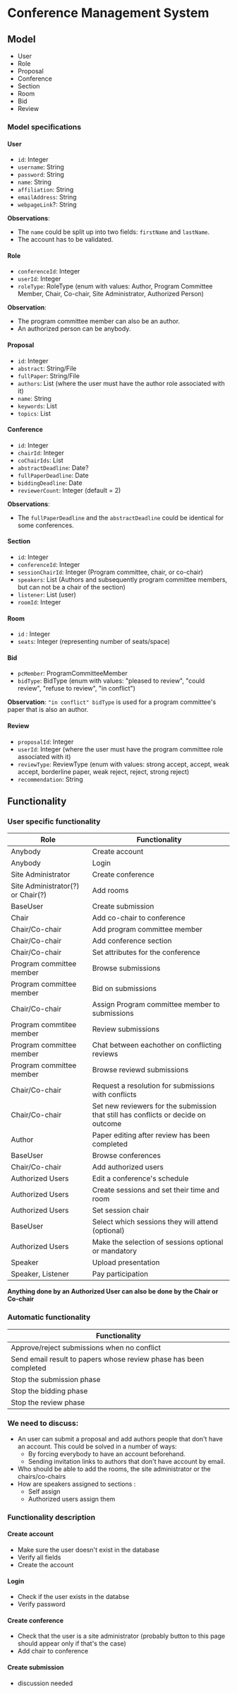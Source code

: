 # Conference Management System

## Model
- User
- Role
- Proposal
- Conference
- Section
- Room
- Bid
- Review

### Model specifications
#### User
- `id`: Integer
- `username`: String
- `password`: String
- `name`: String
- `affiliation`: String
- `emailAddress`: String
- `webpageLink`?: String

**Observations**: 
- The `name` could be split up into two fields: `firstName` and `lastName`.
- The account has to be validated.

#### Role
- `conferenceId`: Integer
- `userId`: Integer
- `roleType`: RoleType (enum with values: Author, Program Committee Member, Chair, Co-chair, Site Administrator, Authorized Person)

**Observation**: 
- The program committee member can also be an author.
- An authorized person can be anybody.

#### Proposal
- `id`: Integer
- `abstract`: String/File
- `fullPaper`: String/File
- `authors`: List<Integer> (where the user must have the author role associated with it)
- `name`: String
- `keywords`: List<String>
- `topics`: List<String>

#### Conference
- `id`: Integer
- `chairId`: Integer
- `coChairIds`: List<Integer>
- `abstractDeadline`: Date?
- `fullPaperDeadline`: Date
- `biddingDeadline`: Date
- `reviewerCount`: Integer (default = 2)

**Observations**: 
- The `fullPaperDeadline` and the `abstractDeadline` could be identical for some conferences. 

#### Section
- `id`: Integer
- `conferenceId`: Integer
- `sessionChairId`: Integer (Program committee, chair, or co-chair)
- `speakers`: List<Integer> (Authors and subsequently program committee members, but can not be a chair of the section)
- `listener`: List<Integer> (user)
- `roomId`: Integer

#### Room
- `id` : Integer
- `seats`: Integer (representing number of seats/space)

#### Bid
- `pcMember`: ProgramCommitteeMember
- `bidType`: BidType (enum with values: "pleased to review", "could review", "refuse to review", "in conflict")

**Observation**: `"in conflict" bidType` is used for a program committee's paper that is also an author.

#### Review
- `proposalId`: Integer
- `userId`: Integer (where the user must have the program committee role associated with it)
- `reviewType`: ReviewType (enum with values: strong accept, accept, weak accept, borderline paper, weak reject, reject, strong reject)
- `recommendation`: String

## Functionality
### User specific functionality
| Role | Functionality |
--- | --
| Anybody | Create account |
| Anybody | Login |
| Site Administrator | Create conference |
| Site Administrator(?) or Chair(?) | Add rooms |
| BaseUser | Create submission |
| Chair | Add co-chair to conference |
| Chair/Co-chair | Add program committee member |
| Chair/Co-chair | Add conference section |
| Chair/Co-chair | Set attributes for the conference |
| Program committee member | Browse submissions |
| Program committee member | Bid on submissions |
| Chair/Co-chair | Assign Program committee member to submissions |
| Program commtitee member | Review submissions |
| Program committee member | Chat between eachother on conflicting reviews | 
| Program committee member | Browse reviewd submissions |
| Chair/Co-chair | Request a resolution for submissions with conflicts |
| Chair/Co-chair | Set new reviewers for the submission that still has conflicts or decide on outcome |
| Author | Paper editing after review has been completed |
| BaseUser | Browse conferences |
| Chair/Co-chair | Add authorized users |
| Authorized Users | Edit a conference's schedule |
| Authorized Users | Create sessions and set their time and room |
| Authorized Users | Set session chair |
| BaseUser | Select which sessions they will attend (optional) |
| Authorized Users | Make the selection of sessions optional or mandatory |
| Speaker | Upload presentation |
| Speaker, Listener | Pay participation |

**Anything done by an Authorized User can also be done by the Chair or Co-chair**
### Automatic functionality
| Functionality |
--- |
| Approve/reject submissions when no conflict |
| Send email result to papers whose review phase has been completed |
| Stop the submission phase | 
| Stop the bidding phase |
| Stop the review phase |

### We need to discuss:
- An user can submit a proposal and add authors people that don't have an account. This could be solved in a number of ways:
  - By forcing everybody to have an account beforehand.
  - Sending invitation links to authors that don't have account by email.
- Who should be able to add the rooms, the site administrator or the chairs/co-chairs
- How are speakers assigned to sections :
  - Self assign
  - Authorized users assign them

### Functionality description
#### Create account
- Make sure the user doesn't exist in the database
- Verify all fields
- Create the account

#### Login
- Check if the user exists in the databse
- Verify password

#### Create conference
- Check that the user is a site administrator (probably button to this page should appear only if that's the case)
- Add chair to conference

#### Create submission
- discussion needed
